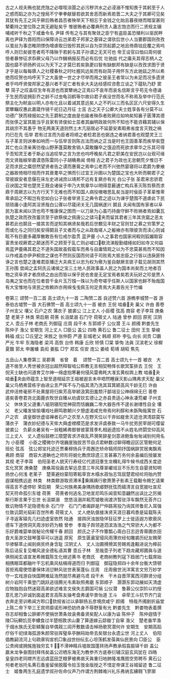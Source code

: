 <!-- { "loadSidebar": true } -->
古之人视夫贿也犹虎虺之必噬咥涂圊之必污秽洪水之必浸溺不惟知畏于其躬至于人之惑而蹈之亦为之惶局不宁拳拳献替若欲其舍恶而新焉若晋二大夫之于其卿可见矣其犹有先王之风乎厥后贿者昌否者殃举天下相忘于金钱之化始且暮夜继而暗室甚则辇衢持之堂位陈之其无避耻矣乎 惟彼贿者必覆典刑贪人蛊志饱恣而行二贤规主辍哺戒听千秋之下咸垂令名
尹铎
传有之与其有聚敛之臣宁有盗臣盖恐殖利以驱民畔离也尹铎为晋阳而曰保障诗云岂弟君子邦家之基铎之谓欤后世小人当要郡国则孜孜以茧丝为事恣睢阴慓伪增虐取日毁殄其民以自为崇货起爵之地且倚鼎铉庇覆之焉呜呼人则巳矣彼苍者苟不降殃于若躬与其子孙谓之无天可也 帝王设官曰恤曰周何彼憸者暴惨征求忝厥父母乃以作雠祸报反而必有后忧
壮驰兹
代之庸夫其得志柄人之国也靡不骄扬矜诧以为天下之才莫巳若矣孰更曰智有缺猷邦有缺是以孜孜求图于贤才乎是以每每隳人之社稷春秋之时吐握风远矣而有赵简子用怀东方此驰兹之所以希绝而叹贺也呜呼天下之大虽使一世之才尽举而用之彼圣王者常以为未足而况多遗贤者乎呜呼贤俊邦家之基兴者不足亡者有余大夫达经感叹咨愈立谈之下蕴轨乃舒
窦犨
简子之叹盖叹生年有涯也而窦犨纳之正焉曰不哀年而哀名信斯言乎苟无令德诵于生民而徒拥彭乔之龄不过虫龟羽鹤等尔故曰君子疾没世而名不称焉及举中行范氏祭主化为畎亩以明人亦有化且以着诫其意远矣人之不朽以三而名区区六尺安得久生窦犨瞩叹惠此嘉箴作镜千祀日迈月征
士茁
古之天子公卿大夫士姓享各有分莫不以功德广狭而禄报如之先王爵制之度由是也踰者殃忝者败厥应如响矣知襄子匮薄其德而张侈之室其能当乎且家有贤俊如士茁者其幽明政故何所不知也不能咨藉其辅以保其祧宗不其愚乎 物无两美天道则然土木亢丽居必不延晏安素暇弗省度言灭戮之祸灼巳在先
伍举
君有过言而为臣者将顺之者稔君恶也弼违之者纳君善也观楚灵王三与子革言则谀奉如响而一与伍举言则陈古法而纳之正当是时也王固善革而疾举矣暨其亡也众溃亲离彷徨山野茅蓬莫敢舍销人莫敢饟卒之饿迫而死欲求章华之乐其可得乎吾知灵王者于斯必当追叹举之言为忠也呜呼晚矣凡君之职美在安民岂以台观可缘而文贤哉椒举嘉谟恳陈雷同小子胡瞶弗闻
倚相
古之君子为政也无怠朝荒夕惟日不足而求民之瘼惄然望贤者告之谟而惠膏之焉申公老而不兴弛然晏寝将以君爵为豢飨之器故倚相尽规而作其衰耄卒之惧而引过宜王孙圉以为楚国之宝也大昕而朝君子之常彼娱安者息偃在床左史进诫庶以靖邦不远有复厥亦有光
白公子张
圣君来忠骄君召谀国之常也楚灵王既会诸侯于申乃大筑章华以明得意薮逋亡构兵革灭陈剪蔡而求鼎于周厥志以为方行天下无难也而不知国人病役嗷嗷思乱矣当是时佞臣子革辈惟卑卑承謟之不暇岂有忠如白公子张者举贤王之典令君之迹以为谏乎楚围不道虐此下民琐琐庸小逢阿其淫贤哉白公骤以尽箴闭关无几国祸遂兴
鬬且
夫闻有国有家者以阜民为富未闻以货也苟不惟康保之图而一以刀泉为心虽巧持曲守鲜不败祸者焉如囊瓦执楚之政而孜孜蓄货至于欲蔡侯之佩唐公之骕马&#63140;夹而留其君者三年其贪窳之恶太甚若此也鬬且一接其言而逆知其祸贤矣哉若后世覩见丰财之官则甘之慕之穷策罗之而或化与之同归矣安得鬬且子文者而与之从政哉嗟人之躯飨亦有限彼贪而渎心则诚眩不有巨鹿多藏厚散敢告有位戒尔盈贯
蓝尹亹
小人之事君也国家闲暇则狐媚取容富贵坐视厥君之颠迷而不之顾至于乱亡则必嘘口&#63140;欷流涕殷勤缱绻如妇如寺又何益焉蓝尹亹痛其君之不道失国故虽假载车而弗与自庸情观之以为不忠莫甚焉而不知因以作戒盖亦伊尹桐宫之谋也不然则反国而何请于司败焉大抵忠臣之行皆以违戾匪特诤之言也楚之逢难君臣播迁大夫病王以忠为权为儆为鉴自献厥言匪子载见胡测其然
王孙围
尝闻之孟轲氏云诸侯之宝三土地人民政事盖人民之为国本尚矣而土地者百物之资阜贤才者庶绩之由出而皆以保乎民也舍是无足宝焉者矣若夫玩好之珍是贾人岛夷之宝也而在位者尝千金片玉万镪一珠以为奇夸嗟乎任斯人以国家也鲜不殆哉国有大宝惟地与贤民之攸赖祚亦用绵戋戋佩玉何足贵焉大夫嘉告光于竹编

卷第三
颂赞一百二首 
高士颂九十一首 
二陶赞二首 
自述赞六首 
游檇李城赞一首 
游泰伯古墟赞一首 
大石佛赞一首
高士颂九十一首 
被衣 
王倪 
啮垂&#63140;夬 
巢父 
许由 
善卷 
子州支父 
壤父 
石户之农 
蒲衣子 
披裘公 
江上丈人 
小臣稷 
弦高 
商容 
老子李耳 
庚桑楚 
老莱子 
林类 
荣启期 
荷蒉 
长沮桀溺 
石门守 
荷筱丈人 
陆通 
曾参 
颜回 
原宪 
汉阴丈人 
壶丘子林 
老商氏 
列御寇 
庄周 
段干木 
东郭顺子 
公仪潜 
王斗 
颜斶 
黔娄先生 
陈仲子 
渔父 
安期生 
河上丈人 
□臣公 
盖公 
四皓 
黄石公 
鲁二征士 
田何 
王生 
挚峻 
韩福 
成公 
□丘望之 
宋胜之 
张仲蔚 
严遵 
彭城老父 
韩顺 
郑朴 
李弘 
向长 
闵贡 
□霸 
严光 
牛牢 
东海隐者 
梁鸿 
高恢 
台佟 
韩康 
丘欣 
矫慎 
□棠 
挚恂 
法眞 
汉滨老父 
徐穉 
夏馥 
郭太 
申屠蟠 
袁闳 
姜肱 
□宁 
郑玄 
任安 
庞公 
姜岐 
荀靖 
胡昭 
焦先

五岳山人集卷第三 吴郡黄　省曾　着 　颂赞一百二首
高士颂九十一首
被衣　大道不凿至人秀世被衣冠出超然释智啮公聆教无言相契畅怿长歌冥筌排去
王倪　王倪天士缺也问道育艾尔神一绵虚抱寒暑何侵风雷弗眊大准玄黄权舆上教
啮垂&#63140;夬　啮垂&#63140;夬由师蕴含上智至道相延宗王祖被遐言未卒呬然睡寐灭影山隅弗求天配
巢父　巢父鸟栖弗营栋宇由进尘言严挥不与乃临其清乃洗其耳箕颖高风千龄无巳
许由　武仲洁修毫邪不处黄屋将归紫芳高举颍汲箕田羞颓汗鄙俎豆公神绵绵无巳
善卷　逷矣善卷君尧北面鹿衣牧世自臻从劝虞钦玄德让之赤县贵适心神永凄荒巘
子州支父　休休支父道重八埏阴寝阳觉神寂而恬巍巍二帝大器告传不遑长谢缮性自全
壤父　老父皤发愉愉壤戏吐厥鸣歌朝兴夕憩虚渴咸充帝焉何利醇和未斲陶哉寓世
石户之农　虞皇御世虚谘禅者石户之农至人在野天位以干弃如屣舍灭迹沧溟清踪莫写
蒲衣子　蒲衣妙纪德与天侔大舜虚襟模范是求发评虞泰致一马牛扰劳民宰胡可缨留
披裘公　负薪炎暑吴有一翁粗絺弗御冒彼蒙茸季札相逅遗拾不从姓名终閟空仰高风
江上丈人　丈人遗俗鼓枻江隈楚胥求济夜乱芦漪笑辞星剑意进鲍鱼匆匆诫别何用名为
小臣稷　小臣之稷微尔齐氓巍崖独拔苦节自贞君軿数过聊得瞻迎区区管鲍何足班伦
弦高　弦公郑宝托迹迁贾秦穆扬兵于周邂迕矫命犒师阴抒国祸辞赏居夷飘焉弗顾
商容　商容大道聃也之师形将蜕化教庶琼遗三言甚寡万务何余喜编后授屡发其规
老子李耳　伯阳圣老人貌天行寿经亿代道冠羣生龙穪礼得牛候书成西关度迹玄化冥冥
庚桑楚　庚桑耳役画去挈远息意三年风尊翠巘俎豆不乐形生自晏贤知明扬世心何浅
老莱子　楚莱避纷蒙阳寄耜草宫木榻水菽怡志驾屈楚君经纶将贻内赞遐谋相携远逝
林类　林类鳏游取资滞禾&#63140;秉踽踽行歌萧萧孑影素王载觏令赐乞请果得高言不虚停轸
荣启期　荣公何族弗美身隅扬歌郕野抚弦而嬉清言自宽披吐宣尼契天符命孤引东墟
荷蒉　荷蒉者何逃名卫地宣尼鸣乐闻音知意翩然出讽比之厉揭斯行斯言果于忘世
长沮桀溺　悠悠沮溺并耜荒墟敬询渡济暂驻浮车飘然无荅齐口致讥物情不足隐德有余
石门守　石门门者阖辟是尸仲路宵投乃询其师鲁尼入耳强仕致讥閟光韬彩百世所希
荷筱丈人　丈人绝轨倨接洙贤天涯日暮鸡黍是延载陈夫子寻返客辕先几扫迹虚室依然
陆通　接舆厌浊放隐佯狂征罗上士徙适遐方歌衰凤德车下道傍洞天周涉妙药为粮
曾参　孝哉子舆领道泗滨浩浩之气常骄大人为都不乐好爵难婴单居秘论传耀千春
颜回　颜氏之子不怍簟瓢心斋白日志迥青霄圃衣田食大圣游交鼓琴蓬荜可以逍遥
原宪　原生匮盝室侵风雨薄炊经旬雕裘历纪友赐荣华骖騑萃止闻剖病贫终身含耻
汉阴丈人　丈人治圃搰搰其劳赐焉逢觏进说为槔前陈后诘反复见嘲风波全德私语其曹
壶丘子林　至哉壶子列老下趋龙藏郑圃眞与道俱侧闻玄语宣发希微载陈生化继述黄书
老商氏　老商树教列寇下趋居门七载席始相携眼耳都融叶干忘机乘风枯槁得道而归
列御寇　御寇隐郑四十余年台衡大馈顿首拒焉麾使悟妻保体消愆軿风驻世表箓蓬仙
庄周　庄周傲世洸洋寓言文穷万妙学守一玄戏游自快国聘难延浩然就尽弗避乌鸢
段干木　干木自晋萍寓西河群贤分组树介岩阿千乘登门跳跃逃徂腾光韦素耿照弗磨
东郭顺子　灏灏东郭动展如天清虚应物独抱自然迷窥高弟欲述难言文侯失志爵国可捐
公仪潜　鲁慕公仪崇阶以钓授意孔思乃非诚到面返君言高陈友操考盘弗谖毕景怡道
王斗　卓荦王斗抗节齐门衮衣奔走至训希闻方聆口&#63140;欬规省过以承聊扬五彦境庶咸宁
颜斶　特哉齐斶剧折庙堂上陈二帝下举三王宾师靡诺形神恐妨终身不辱野箓有光
黔娄先生　黔娄物表着撰存志却相鲁公辞卿齐使捐世萧条敛衾弗备贤矣配人以康为谥
陈仲子　陈仲遐情于陵□玩輖饥觅李螬食过半楚相敦求山妻了算遂嫁云踪锄丁自窜
渔父　楚老垂竿渔于烟水族氏无彰鳞鬐自举偶觌三闾开敷数语击棹扬歌冥潜何许
安期生　安期高蹈疗俗千祀绿海孤游朱颜常驻挥璧阜亭酬舄始帝去矣银台永遗尘世
河上丈人　伯阳倡教嗣流河上句疏章钩宣机□象战世纷纭玄心坦荡鹤发葆眞仙民景向
□臣公　臣公贵阀或拥旄旌独穷玄牜&#63140;&#62868;不滑神精兵墟故国蓬转扬声教承瑕翕振铎千龄
盖公　嬴末龙争奋图封拜伟矣盖公迟栖东海无为教参齐方底泰衍辅汉庭玄风犹在
四皓　皇皇四老同襟齐志远虞蓝田芝粮萝被弗凿天眞重归地肺隆准膺图空劳聘币
黄石公　何者老翁托名黄石蚤鉴留侯脱履令拾玉弢金版授之不惜定帝谋王谷城留迹
鲁二征士　姬鲁两生孔庭遗学叔孙佐命仪声乃作谓方荆棘难兴礼乐弗纳玄纁翱飞寥廓
